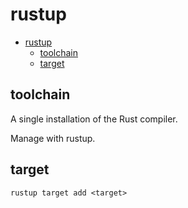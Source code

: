 # rustup

- [rustup](#rustup)
  - [toolchain](#toolchain)
  - [target](#target)

## toolchain

A single installation of the Rust compiler.

Manage with rustup.

## target

```shell
rustup target add <target>
```
